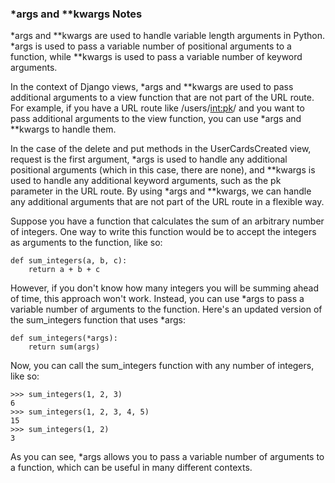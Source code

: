 ### *args and **kwargs Notes

*args and **kwargs are used to handle variable length arguments in Python. *args is used to pass a variable number of positional arguments to a function, while **kwargs is used to pass a variable number of keyword arguments.

In the context of Django views, *args and **kwargs are used to pass additional arguments to a view function that are not part of the URL route. For example, if you have a URL route like /users/<int:pk>/ and you want to pass additional arguments to the view function, you can use *args and **kwargs to handle them.

In the case of the delete and put methods in the UserCardsCreated view, request is the first argument, *args is used to handle any additional positional arguments (which in this case, there are none), and **kwargs is used to handle any additional keyword arguments, such as the pk parameter in the URL route. By using *args and **kwargs, we can handle any additional arguments that are not part of the URL route in a flexible way.

Suppose you have a function that calculates the sum of an arbitrary number of integers. One way to write this function would be to accept the integers as arguments to the function, like so:

```
def sum_integers(a, b, c):
    return a + b + c
```

However, if you don't know how many integers you will be summing ahead of time, this approach won't work. Instead, you can use *args to pass a variable number of arguments to the function. Here's an updated version of the sum_integers function that uses *args:

```
def sum_integers(*args):
    return sum(args)

```

Now, you can call the sum_integers function with any number of integers, like so:
```
>>> sum_integers(1, 2, 3)
6
>>> sum_integers(1, 2, 3, 4, 5)
15
>>> sum_integers(1, 2)
3

```

As you can see, *args allows you to pass a variable number of arguments to a function, which can be useful in many different contexts.